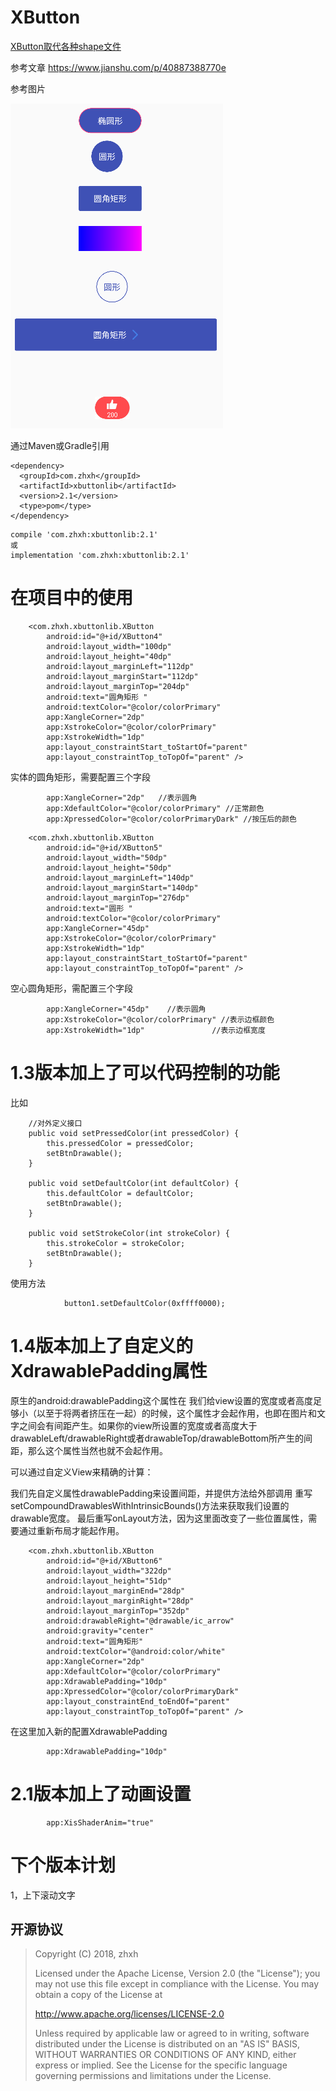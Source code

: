 # XButton
[XButton取代各种shape文件](https://www.jianshu.com/p/40887388770e)

参考文章 https://www.jianshu.com/p/40887388770e

参考图片

![](https://github.com/zhxhcoder/XButton/blob/master/screenshots/xbutton.png)

通过Maven或Gradle引用

~~~
<dependency>
  <groupId>com.zhxh</groupId>
  <artifactId>xbuttonlib</artifactId>
  <version>2.1</version>
  <type>pom</type>
</dependency>
~~~

~~~
compile 'com.zhxh:xbuttonlib:2.1'
或
implementation 'com.zhxh:xbuttonlib:2.1'
~~~

# 在项目中的使用

~~~
    <com.zhxh.xbuttonlib.XButton
        android:id="@+id/XButton4"
        android:layout_width="100dp"
        android:layout_height="40dp"
        android:layout_marginLeft="112dp"
        android:layout_marginStart="112dp"
        android:layout_marginTop="204dp"
        android:text="圆角矩形 "
        android:textColor="@color/colorPrimary"
        app:XangleCorner="2dp"
        app:XstrokeColor="@color/colorPrimary"
        app:XstrokeWidth="1dp"
        app:layout_constraintStart_toStartOf="parent"
        app:layout_constraintTop_toTopOf="parent" />
~~~

实体的圆角矩形，需要配置三个字段
~~~
        app:XangleCorner="2dp"   //表示圆角
        app:XdefaultColor="@color/colorPrimary" //正常颜色
        app:XpressedColor="@color/colorPrimaryDark" //按压后的颜色
~~~

~~~
    <com.zhxh.xbuttonlib.XButton
        android:id="@+id/XButton5"
        android:layout_width="50dp"
        android:layout_height="50dp"
        android:layout_marginLeft="140dp"
        android:layout_marginStart="140dp"
        android:layout_marginTop="276dp"
        android:text="圆形 "
        android:textColor="@color/colorPrimary"
        app:XangleCorner="45dp"
        app:XstrokeColor="@color/colorPrimary"
        app:XstrokeWidth="1dp"
        app:layout_constraintStart_toStartOf="parent"
        app:layout_constraintTop_toTopOf="parent" />

~~~
空心圆角矩形，需配置三个字段

~~~
        app:XangleCorner="45dp"    //表示圆角
        app:XstrokeColor="@color/colorPrimary" //表示边框颜色
        app:XstrokeWidth="1dp"               //表示边框宽度
~~~

# 1.3版本加上了可以代码控制的功能

比如
~~~
    //对外定义接口
    public void setPressedColor(int pressedColor) {
        this.pressedColor = pressedColor;
        setBtnDrawable();
    }

    public void setDefaultColor(int defaultColor) {
        this.defaultColor = defaultColor;
        setBtnDrawable();
    }

    public void setStrokeColor(int strokeColor) {
        this.strokeColor = strokeColor;
        setBtnDrawable();
    }
~~~
使用方法
~~~
            button1.setDefaultColor(0xffff0000);
~~~

# 1.4版本加上了自定义的XdrawablePadding属性

原生的android:drawablePadding这个属性在 我们给view设置的宽度或者高度足够小（以至于将两者挤压在一起）的时候，这个属性才会起作用，也即在图片和文字之间会有间距产生。如果你的view所设置的宽度或者高度大于drawableLeft/drawableRight或者drawableTop/drawableBottom所产生的间距，那么这个属性当然也就不会起作用。

可以通过自定义View来精确的计算：

我们先自定义属性drawablePadding来设置间距，并提供方法给外部调用
重写setCompoundDrawablesWithIntrinsicBounds()方法来获取我们设置的drawable宽度。
最后重写onLayout方法，因为这里面改变了一些位置属性，需要通过重新布局才能起作用。


~~~
    <com.zhxh.xbuttonlib.XButton
        android:id="@+id/XButton6"
        android:layout_width="322dp"
        android:layout_height="51dp"
        android:layout_marginEnd="28dp"
        android:layout_marginRight="28dp"
        android:layout_marginTop="352dp"
        android:drawableRight="@drawable/ic_arrow"
        android:gravity="center"
        android:text="圆角矩形"
        android:textColor="@android:color/white"
        app:XangleCorner="2dp"
        app:XdefaultColor="@color/colorPrimary"
        app:XdrawablePadding="10dp"
        app:XpressedColor="@color/colorPrimaryDark"
        app:layout_constraintEnd_toEndOf="parent"
        app:layout_constraintTop_toTopOf="parent" />
~~~

在这里加入新的配置XdrawablePadding
~~~
        app:XdrawablePadding="10dp"
~~~

# 2.1版本加上了动画设置

~~~
        app:XisShaderAnim="true"

~~~

# 下个版本计划

1，上下滚动文字

















## 开源协议

 > Copyright (C) 2018, zhxh
 >
 > Licensed under the Apache License, Version 2.0 (the "License");
 > you may not use this file except in compliance with the License.
 > You may obtain a copy of the License at
 >
 > http://www.apache.org/licenses/LICENSE-2.0
 >
 > Unless required by applicable law or agreed to in writing, software
 > distributed under the License is distributed on an "AS IS" BASIS,
 > WITHOUT WARRANTIES OR CONDITIONS OF ANY KIND, either express or implied.
 > See the License for the specific language governing permissions and
 > limitations under the License.
